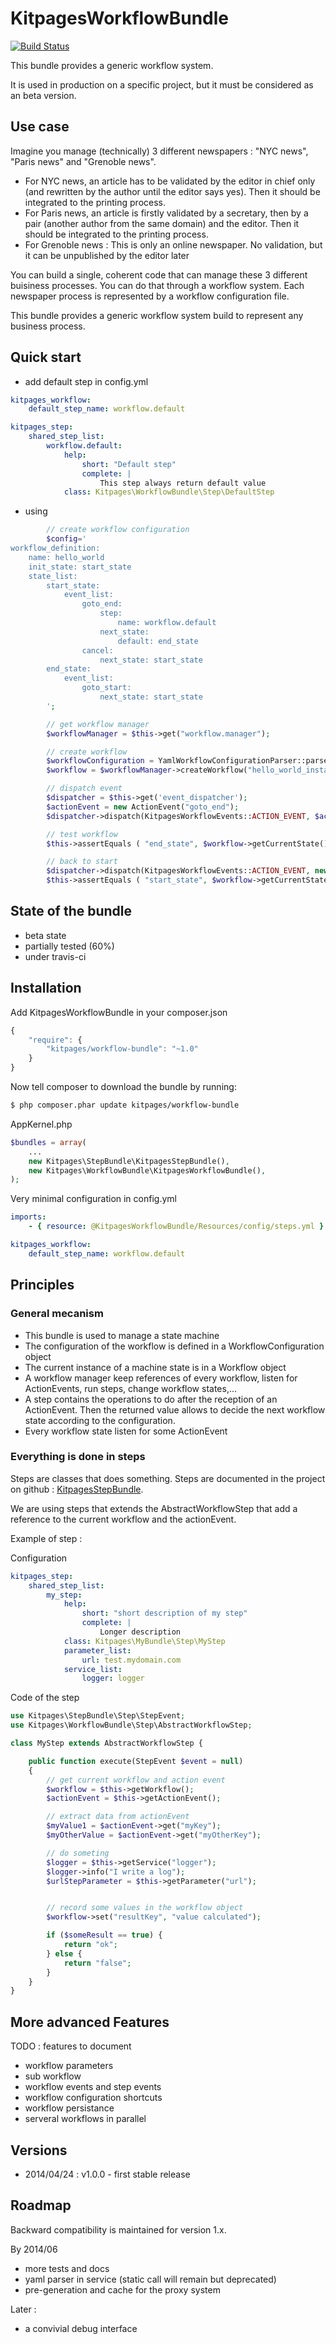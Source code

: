 KitpagesWorkflowBundle
======================

[![Build Status](https://travis-ci.org/kitpages/KitpagesWorkflowBundle.svg)](https://travis-ci.org/kitpages/KitpagesWorkflowBundle)

This bundle provides a generic workflow system.

It is used in production on a specific project, but it must be considered as an beta version.

## Use case

Imagine you manage (technically) 3 different newspapers : "NYC news", "Paris news" and "Grenoble news".

* For NYC news, an article has to be validated by the editor in chief only (and rewritten by the
author until the editor says yes). Then it should be integrated to the printing process.
* For Paris news, an article is firstly validated by a secretary, then by a pair (another author from the
same domain) and the editor. Then it should be integrated to the printing process.
* For Grenoble news : This is only an online newspaper. No validation, but it can be unpublished by the
editor later

You can build a single, coherent code that can manage these 3 different buisiness processes. You can do
that through a workflow system. Each newspaper process is represented by a workflow configuration file.

This bundle provides a generic workflow system build to represent any business process.

## Quick start

* add default step in config.yml

```yaml
kitpages_workflow:
    default_step_name: workflow.default

kitpages_step:
    shared_step_list:
        workflow.default:
            help:
                short: "Default step"
                complete: |
                    This step always return default value
            class: Kitpages\WorkflowBundle\Step\DefaultStep
```

* using

```php
        // create workflow configuration
        $config='
workflow_definition:
    name: hello_world
    init_state: start_state
    state_list:
        start_state:
            event_list:
                goto_end:
                    step:
                        name: workflow.default
                    next_state:
                        default: end_state
                cancel:
                    next_state: start_state
        end_state:
            event_list:
                goto_start:
                    next_state: start_state
        ';

        // get workflow manager
        $workflowManager = $this->get("workflow.manager");

        // create workflow
        $workflowConfiguration = YamlWorkflowConfigurationParser::parse($config);
        $workflow = $workflowManager->createWorkflow("hello_world_instance_workflow", $workflowConfiguration);

        // dispatch event
        $dispatcher = $this->get('event_dispatcher');
        $actionEvent = new ActionEvent("goto_end");
        $dispatcher->dispatch(KitpagesWorkflowEvents::ACTION_EVENT, $actionEvent);

        // test workflow
        $this->assertEquals ( "end_state", $workflow->getCurrentState() );

        // back to start
        $dispatcher->dispatch(KitpagesWorkflowEvents::ACTION_EVENT, new ActionEvent("goto_start"));
        $this->assertEquals ( "start_state", $workflow->getCurrentState() );
```

## State of the bundle

* beta state
* partially tested (60%)
* under travis-ci

## Installation

Add KitpagesWorkflowBundle in your composer.json

```js
{
    "require": {
        "kitpages/workflow-bundle": "~1.0"
    }
}
```

Now tell composer to download the bundle by running:

``` bash
$ php composer.phar update kitpages/workflow-bundle
```

AppKernel.php

``` php
$bundles = array(
    ...
    new Kitpages\StepBundle\KitpagesStepBundle(),
    new Kitpages\WorkflowBundle\KitpagesWorkflowBundle(),
);
```

Very minimal configuration in config.yml

```yaml
imports:
    - { resource: @KitpagesWorkflowBundle/Resources/config/steps.yml }

kitpages_workflow:
    default_step_name: workflow.default
```

## Principles

### General mecanism

* This bundle is used to manage a state machine
* The configuration of the workflow is defined in a WorkflowConfiguration object
* The current instance of a machine state is in a Workflow object
* A workflow manager keep references of every workflow, listen for ActionEvents, run steps,
change workflow states,...
* A step contains the operations to do after the reception of an ActionEvent. Then the returned value
allows to decide the next workflow state according to the configuration.
* Every workflow state listen for some ActionEvent

### Everything is done in steps

Steps are classes that does something. Steps are documented in the project
on github : [KitpagesStepBundle](https://github.com/kitpages/KitpagesStepBundle).

We are using steps that extends the AbstractWorkflowStep that add a reference to the current workflow and the actionEvent.

Example of step :

Configuration

```yaml
kitpages_step:
    shared_step_list:
        my_step:
            help:
                short: "short description of my step"
                complete: |
                    Longer description
            class: Kitpages\MyBundle\Step\MyStep
            parameter_list:
                url: test.mydomain.com
            service_list:
                logger: logger

```

Code of the step

```php
use Kitpages\StepBundle\Step\StepEvent;
use Kitpages\WorkflowBundle\Step\AbstractWorkflowStep;

class MyStep extends AbstractWorkflowStep {

    public function execute(StepEvent $event = null)
    {
        // get current workflow and action event
        $workflow = $this->getWorkflow();
        $actionEvent = $this->getActionEvent();

        // extract data from actionEvent
        $myValue1 = $actionEvent->get("myKey");
        $myOtherValue = $actionEvent->get("myOtherKey");

        // do someting
        $logger = $this->getService("logger");
        $logger->info("I write a log");
        $urlStepParameter = $this->getParameter("url");


        // record some values in the workflow object
        $workflow->set("resultKey", "value calculated");

        if ($someResult == true) {
            return "ok";
        } else {
            return "false";
        }
    }
}
```

## More advanced Features

TODO : features to document

* workflow parameters
* sub workflow
* workflow events and step events
* workflow configuration shortcuts
* workflow persistance
* serveral workflows in parallel

## Versions

* 2014/04/24 : v1.0.0 - first stable release

## Roadmap

Backward compatibility is maintained for version 1.x.

By 2014/06

* more tests and docs
* yaml parser in service (static call will remain but deprecated)
* pre-generation and cache for the proxy system

Later :

* a convivial debug interface
